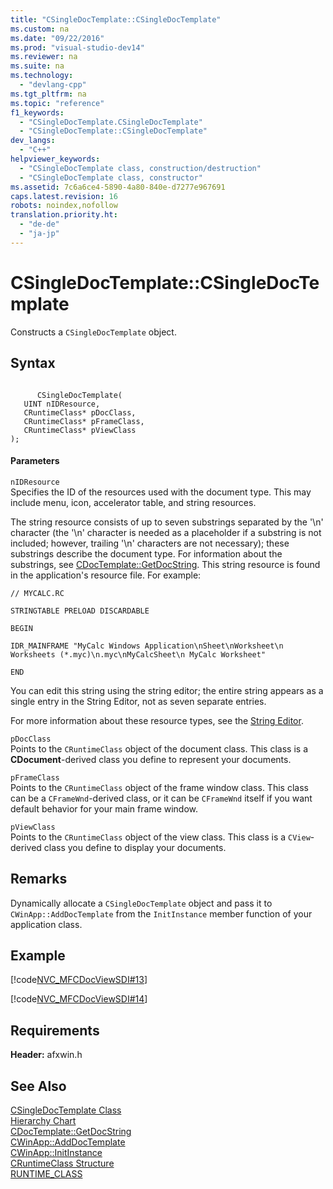 ```yaml
---
title: "CSingleDocTemplate::CSingleDocTemplate"
ms.custom: na
ms.date: "09/22/2016"
ms.prod: "visual-studio-dev14"
ms.reviewer: na
ms.suite: na
ms.technology: 
  - "devlang-cpp"
ms.tgt_pltfrm: na
ms.topic: "reference"
f1_keywords: 
  - "CSingleDocTemplate.CSingleDocTemplate"
  - "CSingleDocTemplate::CSingleDocTemplate"
dev_langs: 
  - "C++"
helpviewer_keywords: 
  - "CSingleDocTemplate class, construction/destruction"
  - "CSingleDocTemplate class, constructor"
ms.assetid: 7c6a6ce4-5890-4a80-840e-d7277e967691
caps.latest.revision: 16
robots: noindex,nofollow
translation.priority.ht: 
  - "de-de"
  - "ja-jp"
---
```

# CSingleDocTemplate::CSingleDocTemplate
Constructs a `CSingleDocTemplate` object.  
  
## Syntax  
  
```  
  
      CSingleDocTemplate(  
   UINT nIDResource,  
   CRuntimeClass* pDocClass,  
   CRuntimeClass* pFrameClass,  
   CRuntimeClass* pViewClass   
);  
```  
  
#### Parameters  
 `nIDResource`  
 Specifies the ID of the resources used with the document type. This may include menu, icon, accelerator table, and string resources.  
  
 The string resource consists of up to seven substrings separated by the '\n' character (the '\n' character is needed as a placeholder if a substring is not included; however, trailing '\n' characters are not necessary); these substrings describe the document type. For information about the substrings, see [CDocTemplate::GetDocString](../vs140/cdoctemplate--getdocstring.md). This string resource is found in the application's resource file. For example:  
  
 `// MYCALC.RC`  
  
 `STRINGTABLE PRELOAD DISCARDABLE`  
  
 `BEGIN`  
  
 `IDR_MAINFRAME "MyCalc Windows Application\nSheet\nWorksheet\n Worksheets (*.myc)\n.myc\nMyCalcSheet\n MyCalc Worksheet"`  
  
 `END`  
  
 You can edit this string using the string editor; the entire string appears as a single entry in the String Editor, not as seven separate entries.  
  
 For more information about these resource types, see the [String Editor](../vs140/string-editor.md).  
  
 `pDocClass`  
 Points to the `CRuntimeClass` object of the document class. This class is a **CDocument**-derived class you define to represent your documents.  
  
 `pFrameClass`  
 Points to the `CRuntimeClass` object of the frame window class. This class can be a `CFrameWnd`-derived class, or it can be `CFrameWnd` itself if you want default behavior for your main frame window.  
  
 `pViewClass`  
 Points to the `CRuntimeClass` object of the view class. This class is a `CView`-derived class you define to display your documents.  
  
## Remarks  
 Dynamically allocate a `CSingleDocTemplate` object and pass it to `CWinApp::AddDocTemplate` from the `InitInstance` member function of your application class.  
  
## Example  
 [!code[NVC_MFCDocViewSDI#13](../vs140/codesnippet/CPP/csingledoctemplate--csingledoctemplate_1.cpp)]  
  
 [!code[NVC_MFCDocViewSDI#14](../vs140/codesnippet/CPP/csingledoctemplate--csingledoctemplate_2.cpp)]  
  
## Requirements  
 **Header:** afxwin.h  
  
## See Also  
 [CSingleDocTemplate Class](../vs140/csingledoctemplate-class.md)   
 [Hierarchy Chart](../vs140/hierarchy-chart.md)   
 [CDocTemplate::GetDocString](../vs140/cdoctemplate--getdocstring.md)   
 [CWinApp::AddDocTemplate](../vs140/cwinapp--adddoctemplate.md)   
 [CWinApp::InitInstance](../vs140/cwinapp--initinstance.md)   
 [CRuntimeClass Structure](../vs140/cruntimeclass-structure.md)   
 [RUNTIME_CLASS](../vs140/runtime_class.md)